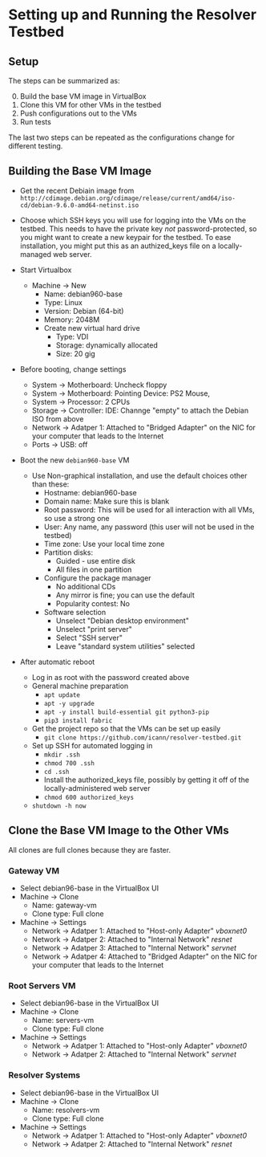 # Setting up and Running the Resolver Testbed

## Setup

The steps can be summarized as:

0. Build the base VM image in VirtualBox
0. Clone this VM for other VMs in the testbed
0. Push configurations out to the VMs
0. Run tests

The last two steps can be repeated as the configurations change for different testing.

## Building the Base VM Image

* Get the recent Debiain image from `http://cdimage.debian.org/cdimage/release/current/amd64/iso-cd/debian-9.6.0-amd64-netinst.iso`

* Choose which SSH keys you will use for logging into the VMs on the testbed.
This needs to have the private key _not_ password-protected, so you might want to create a new keypair for the testbed.
To ease installation, you might put this as an authized_keys file on a locally-managed web server.

* Start Virtualbox
	* Machine &rarr; New
		* Name: debian960-base
		* Type: Linux
		* Version: Debian (64-bit)
		* Memory: 2048M
		* Create new virtual hard drive
			* Type: VDI
			* Storage: dynamically allocated
			* Size: 20 gig

* Before booting, change settings
	* System &rarr; Motherboard: Uncheck floppy
	* System &rarr; Motherboard: Pointing Device: PS2 Mouse, 
	* System &rarr; Processor: 2 CPUs
	* Storage &rarr; Controller: IDE: Channge "empty" to attach the Debian ISO from above
	* Network &rarr; Adatper 1: Attached to "Bridged Adapter" on the NIC for your computer that leads to the Internet
	* Ports &rarr; USB: off

* Boot the new `debian960-base` VM
	* Use Non-graphical installation, and use the default choices other than these:
		* Hostname: debian960-base
		* Domain name: Make sure this is blank
		* Root password: This will be used for all interaction with all VMs, so use a strong one
		* User: Any name, any password (this user will not be used in the testbed)
		* Time zone: Use your local time zone
		* Partition disks:
			* Guided - use entire disk
			* All files in one partition
		* Configure the package manager
			* No additional CDs
			* Any mirror is fine; you can use the default
			* Popularity contest: No
		* Software selection
			* Unselect "Debian desktop environment"
			* Unselect "print server"
			* Select "SSH server"
			* Leave "standard system utilities" selected

* After automatic reboot
	* Log in as root with the password created above
	* General machine preparation
		* `apt update`
		* `apt -y upgrade`
		* `apt -y install build-essential git python3-pip`
		* `pip3 install fabric`
	* Get the project repo so that the VMs can be set up easily
		* `git clone https://github.com/icann/resolver-testbed.git`
	* Set up SSH for automated logging in
		* `mkdir .ssh`
		* `chmod 700 .ssh`
		* `cd .ssh`
		* Install the authorized_keys file, possibly by getting it off of the locally-administered web server
		* `chmod 600 authorized_keys`
	* `shutdown -h now`

## Clone the Base VM Image to the Other VMs

All clones are full clones because they are faster.

### Gateway VM

* Select debian96-base in the VirtualBox UI
* Machine &rarr; Clone
	* Name: gateway-vm
	* Clone type: Full clone
* Machine &rarr; Settings
	* Network &rarr; Adatper 1: Attached to "Host-only Adapter" _vboxnet0_
	* Network &rarr; Adatper 2: Attached to "Internal Network" _resnet_
	* Network &rarr; Adatper 3: Attached to "Internal Network" _servnet_
	* Network &rarr; Adatper 4: Attached to "Bridged Adapter" on the NIC for your computer that leads to the Internet

### Root Servers VM

* Select debian96-base in the VirtualBox UI
* Machine &rarr; Clone
	* Name: servers-vm
	* Clone type: Full clone
* Machine &rarr; Settings
	* Network &rarr; Adatper 1: Attached to "Host-only Adapter" _vboxnet0_
	* Network &rarr; Adatper 2: Attached to "Internal Network" _servnet_

### Resolver Systems

* Select debian96-base in the VirtualBox UI
* Machine &rarr; Clone
	* Name: resolvers-vm
	* Clone type: Full clone
* Machine &rarr; Settings
	* Network &rarr; Adatper 1: Attached to "Host-only Adapter" _vboxnet0_
	* Network &rarr; Adatper 2: Attached to "Internal Network" _resnet_

